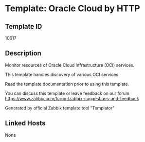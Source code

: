 # Template: Oracle Cloud by HTTP

## Template ID
10617

## Description
Monitor resources of Oracle Cloud Infrastructure (OCI) services.

This template handles discovery of various OCI services.

Read the template documentation prior to using this template.

You can discuss this template or leave feedback on our forum https://www.zabbix.com/forum/zabbix-suggestions-and-feedback

Generated by official Zabbix template tool "Templator"

## Linked Hosts
None

